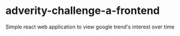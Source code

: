 # adverity-challenge-a-frontend
Simple react web application to view google trend's interest over time
